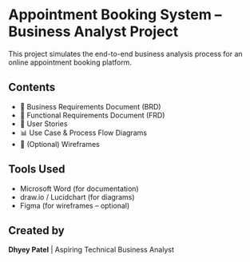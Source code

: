 # Appointment Booking System – Business Analyst Project

This project simulates the end-to-end business analysis process for an online appointment booking platform.

## Contents
- 📄 Business Requirements Document (BRD)
- 📄 Functional Requirements Document (FRD)
- 📄 User Stories
- 📊 Use Case & Process Flow Diagrams
- 🧩 (Optional) Wireframes

## Tools Used
- Microsoft Word (for documentation)
- draw.io / Lucidchart (for diagrams)
- Figma (for wireframes – optional)

## Created by
**Dhyey Patel** | Aspiring Technical Business Analyst

